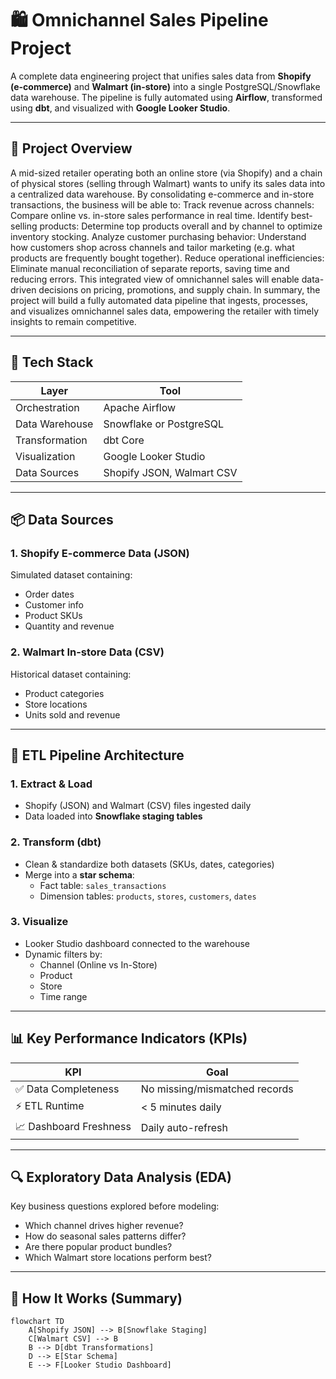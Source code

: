 # 🛍️ Omnichannel Sales Pipeline Project

A complete data engineering project that unifies sales data from **Shopify (e-commerce)** and **Walmart (in-store)** into a single PostgreSQL/Snowflake data warehouse. The pipeline is fully automated using **Airflow**, transformed using **dbt**, and visualized with **Google Looker Studio**.

---

## 🚀 Project Overview

A mid-sized retailer operating both an online store (via Shopify) and a chain of physical stores (selling through Walmart) wants to unify its sales data into a centralized data warehouse. By consolidating e-commerce and in-store transactions, the business will be able to:
Track revenue across channels: Compare online vs. in-store sales performance in real time.
Identify best-selling products: Determine top products overall and by channel to optimize inventory stocking.
Analyze customer purchasing behavior: Understand how customers shop across channels and tailor marketing (e.g. what products are frequently bought together).
Reduce operational inefficiencies: Eliminate manual reconciliation of separate reports, saving time and reducing errors.
This integrated view of omnichannel sales will enable data-driven decisions on pricing, promotions, and supply chain. In summary, the project will build a fully automated data pipeline that ingests, processes, and visualizes omnichannel sales data, empowering the retailer with timely insights to remain competitive.

---

## 🧱 Tech Stack

| Layer          | Tool                    |
| -------------- | ----------------------- |
| Orchestration  | Apache Airflow          |
| Data Warehouse | Snowflake or PostgreSQL |
| Transformation| dbt Core                |
| Visualization  | Google Looker Studio    |
| Data Sources   | Shopify JSON, Walmart CSV |

---

## 📦 Data Sources

### 1. Shopify E-commerce Data (JSON)
Simulated dataset containing:
- Order dates
- Customer info
- Product SKUs
- Quantity and revenue

### 2. Walmart In-store Data (CSV)
Historical dataset containing:
- Product categories
- Store locations
- Units sold and revenue

---

## 🧪 ETL Pipeline Architecture

### 1. **Extract & Load**
- Shopify (JSON) and Walmart (CSV) files ingested daily
- Data loaded into **Snowflake staging tables**

### 2. **Transform (dbt)**
- Clean & standardize both datasets (SKUs, dates, categories)
- Merge into a **star schema**:
  - Fact table: `sales_transactions`
  - Dimension tables: `products`, `stores`, `customers`, `dates`

### 3. **Visualize**
- Looker Studio dashboard connected to the warehouse
- Dynamic filters by:
  - Channel (Online vs In-Store)
  - Product
  - Store
  - Time range

---

## 📊 Key Performance Indicators (KPIs)

| KPI                            | Goal                             |
| ----------------------------- | -------------------------------- |
| ✅ Data Completeness           | No missing/mismatched records   |
| ⚡ ETL Runtime                 | < 5 minutes daily               |
| 📈 Dashboard Freshness        | Daily auto-refresh              |

---

## 🔍 Exploratory Data Analysis (EDA)

Key business questions explored before modeling:
- Which channel drives higher revenue?
- How do seasonal sales patterns differ?
- Are there popular product bundles?
- Which Walmart store locations perform best?

---

## 🧠 How It Works (Summary)

```mermaid
flowchart TD
    A[Shopify JSON] --> B[Snowflake Staging]
    C[Walmart CSV] --> B
    B --> D[dbt Transformations]
    D --> E[Star Schema]
    E --> F[Looker Studio Dashboard]
